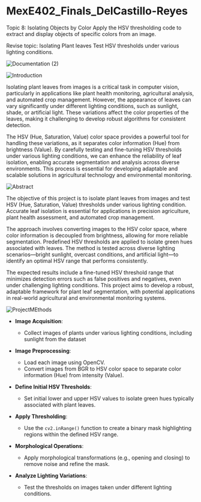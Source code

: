 # MexE402_Finals_DelCastillo-Reyes

Topic 8: Isolating Objects by Color
 Apply the HSV thresholding code to extract and display objects of specific colors from an image.

Revise topic: Isolating Plant leaves 
Test HSV thresholds under various lighting conditions.

![Documentation (2)](https://github.com/user-attachments/assets/18c422bd-d8cb-4436-a60b-0001ff7d4e9a)

![Introduction](https://github.com/user-attachments/assets/affe4841-7b2c-4393-bd4b-bf8e6c336e83)

Isolating plant leaves from images is a critical task in computer vision, particularly in applications like plant health monitoring, agricultural analysis, and automated crop management. However, the appearance of leaves can vary significantly under different lighting conditions, such as sunlight, shade, or artificial light. These variations affect the color properties of the leaves, making it challenging to develop robust algorithms for consistent detection.  

The HSV (Hue, Saturation, Value) color space provides a powerful tool for handling these variations, as it separates color information (Hue) from brightness (Value). By carefully testing and fine-tuning HSV thresholds under various lighting conditions, we can enhance the reliability of leaf isolation, enabling accurate segmentation and analysis across diverse environments. This process is essential for developing adaptable and scalable solutions in agricultural technology and environmental monitoring.  


![Abstract](https://github.com/user-attachments/assets/92b00675-f944-4405-933b-0b7adca11212)

The objective of this project is to isolate plant leaves from images and test HSV (Hue, Saturation, Value) thresholds under various lighting condition. Accurate leaf isolation is essential for applications in precision agriculture, plant health assessment, and automated crop management.

The approach involves converting images to the HSV color space, where color information is decoupled from brightness, allowing for more reliable segmentation. Predefined HSV thresholds are applied to isolate green hues associated with leaves. The method is tested across diverse lighting scenarios—bright sunlight, overcast conditions, and artificial light—to identify an optimal HSV range that performs consistently.

The expected results include a fine-tuned HSV threshold range that minimizes detection errors such as false positives and negatives, even under challenging lighting conditions. This project aims to develop a robust, adaptable framework for plant leaf segmentation, with potential applications in real-world agricultural and environmental monitoring systems.

![ProjectMEthods](https://github.com/user-attachments/assets/683476a6-d26e-4ae3-8255-d0667d26c621)

- **Image Acquisition**:  
  - Collect images of plants under various lighting conditions, including sunlight from the dataset
    
- **Image Preprocessing**:  
  - Load each image using OpenCV.  
  - Convert images from BGR to HSV color space to separate color information (Hue) from intensity (Value).  

- **Define Initial HSV Thresholds**:  
  - Set initial lower and upper HSV values to isolate green hues typically associated with plant leaves.  

- **Apply Thresholding**:  
  - Use the `cv2.inRange()` function to create a binary mask highlighting regions within the defined HSV range.  

- **Morphological Operations**:  
  - Apply morphological transformations (e.g., opening and closing) to remove noise and refine the mask.  

- **Analyze Lighting Variations**:  
  - Test the thresholds on images taken under different lighting conditions.

